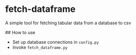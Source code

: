 # fetch-dataframe

A simple tool for fetching tabular data from a database to csv

## How to use

 * Set up database connections in `config.py`
 * Invoke `fetch_dataframe.py`
